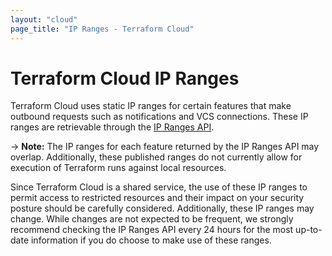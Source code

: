 ```yaml
---
layout: "cloud"
page_title: "IP Ranges - Terraform Cloud"
---
```


# Terraform Cloud IP Ranges

Terraform Cloud uses static IP ranges for certain features that make outbound requests such as notifications and VCS connections. These IP ranges are retrievable through the [IP Ranges API](../api/ip-ranges.html).

-> **Note:** The IP ranges for each feature returned by the IP Ranges API may overlap. Additionally, these published ranges do not currently allow for execution of Terraform runs against local resources.

Since Terraform Cloud is a shared service, the use of these IP ranges to permit access to restricted resources and their impact on your security posture should be carefully considered. Additionally, these IP ranges may change. While changes are not expected to be frequent, we strongly recommend checking the IP Ranges API every 24 hours for the most up-to-date information if you do choose to make use of these ranges.
